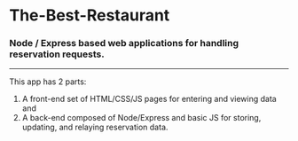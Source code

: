 # The-Best-Restaurant

### Node / Express based web applications for handling reservation requests.

***
 This app has 2 parts: 
 1) A front-end set of HTML/CSS/JS pages for entering and viewing data and 
 2) A back-end composed of Node/Express and basic JS for storing, updating, and relaying reservation data.
